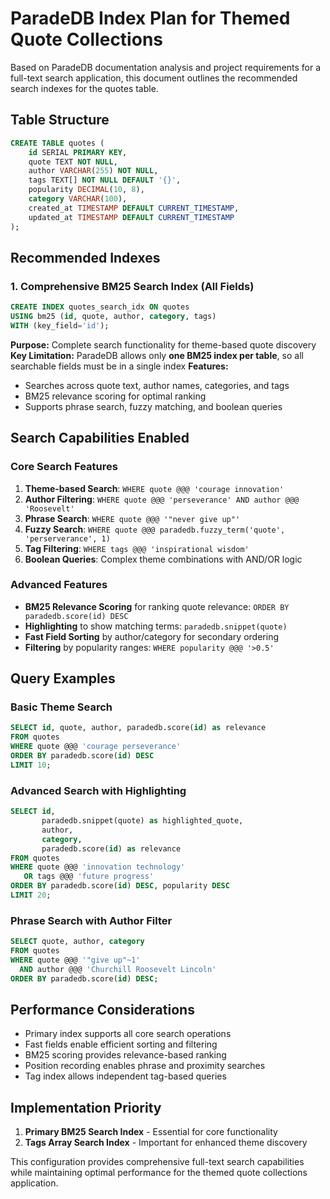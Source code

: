 # ParadeDB Index Plan for Themed Quote Collections

Based on ParadeDB documentation analysis and project requirements for a full-text search application, this document outlines the recommended search indexes for the quotes table.

## Table Structure
```sql
CREATE TABLE quotes (
    id SERIAL PRIMARY KEY,
    quote TEXT NOT NULL,
    author VARCHAR(255) NOT NULL,
    tags TEXT[] NOT NULL DEFAULT '{}',
    popularity DECIMAL(10, 8),
    category VARCHAR(100),
    created_at TIMESTAMP DEFAULT CURRENT_TIMESTAMP,
    updated_at TIMESTAMP DEFAULT CURRENT_TIMESTAMP
);
```

## Recommended Indexes

### 1. Comprehensive BM25 Search Index (All Fields)
```sql
CREATE INDEX quotes_search_idx ON quotes
USING bm25 (id, quote, author, category, tags)
WITH (key_field='id');
```

**Purpose:** Complete search functionality for theme-based quote discovery
**Key Limitation:** ParadeDB allows only **one BM25 index per table**, so all searchable fields must be in a single index
**Features:**
- Searches across quote text, author names, categories, and tags
- BM25 relevance scoring for optimal ranking
- Supports phrase search, fuzzy matching, and boolean queries

## Search Capabilities Enabled

### Core Search Features
1. **Theme-based Search**: `WHERE quote @@@ 'courage innovation'`
2. **Author Filtering**: `WHERE quote @@@ 'perseverance' AND author @@@ 'Roosevelt'`
3. **Phrase Search**: `WHERE quote @@@ '"never give up"'`
4. **Fuzzy Search**: `WHERE quote @@@ paradedb.fuzzy_term('quote', 'perserverance', 1)`
5. **Tag Filtering**: `WHERE tags @@@ 'inspirational wisdom'`
6. **Boolean Queries**: Complex theme combinations with AND/OR logic

### Advanced Features
- **BM25 Relevance Scoring** for ranking quote relevance: `ORDER BY paradedb.score(id) DESC`
- **Highlighting** to show matching terms: `paradedb.snippet(quote)`
- **Fast Field Sorting** by author/category for secondary ordering
- **Filtering** by popularity ranges: `WHERE popularity @@@ '>0.5'`

## Query Examples

### Basic Theme Search
```sql
SELECT id, quote, author, paradedb.score(id) as relevance
FROM quotes 
WHERE quote @@@ 'courage perseverance'
ORDER BY paradedb.score(id) DESC
LIMIT 10;
```

### Advanced Search with Highlighting
```sql
SELECT id, 
       paradedb.snippet(quote) as highlighted_quote,
       author, 
       category,
       paradedb.score(id) as relevance
FROM quotes 
WHERE quote @@@ 'innovation technology' 
   OR tags @@@ 'future progress'
ORDER BY paradedb.score(id) DESC, popularity DESC
LIMIT 20;
```

### Phrase Search with Author Filter
```sql
SELECT quote, author, category
FROM quotes 
WHERE quote @@@ '"give up"~1' 
  AND author @@@ 'Churchill Roosevelt Lincoln'
ORDER BY paradedb.score(id) DESC;
```

## Performance Considerations
- Primary index supports all core search operations
- Fast fields enable efficient sorting and filtering
- BM25 scoring provides relevance-based ranking
- Position recording enables phrase and proximity searches
- Tag index allows independent tag-based queries

## Implementation Priority
1. **Primary BM25 Search Index** - Essential for core functionality
2. **Tags Array Search Index** - Important for enhanced theme discovery

This configuration provides comprehensive full-text search capabilities while maintaining optimal performance for the themed quote collections application.